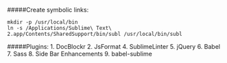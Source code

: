 #####Create symbolic links:

```
mkdir -p /usr/local/bin
ln -s /Applications/Sublime\ Text\ 2.app/Contents/SharedSupport/bin/subl /usr/local/bin/subl
```

#####Plugins:
    1. DocBlockr
    2. JsFormat
    4. SublimeLinter
    5. jQuery
    6. Babel
    7. Sass
    8. Side Bar Enhancements
    9. babel-sublime
